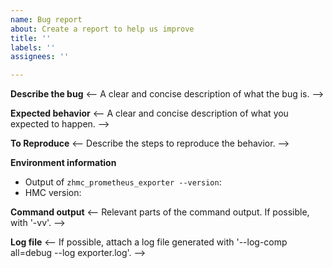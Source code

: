 ```yaml
---
name: Bug report
about: Create a report to help us improve
title: ''
labels: ''
assignees: ''

---
```


**Describe the bug**
<-- A clear and concise description of what the bug is. -->

**Expected behavior**
<-- A clear and concise description of what you expected to happen. -->

**To Reproduce**
<-- Describe the steps to reproduce the behavior. -->

**Environment information**
* Output of `zhmc_prometheus_exporter --version`:
* HMC version:

**Command output**
<-- Relevant parts of the command output. If possible, with '-vv'. -->

**Log file**
<-- If possible, attach a log file generated with '--log-comp all=debug --log exporter.log'. -->
